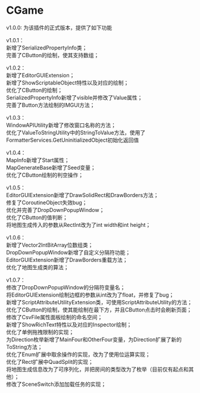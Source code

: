 # CGame
v1.0.0: 为该插件的正式版本，提供了如下功能

v1.0.1：\
新增了SerializedPropertyInfo类；\
完善了CButton的绘制，使其支持数组；

v1.0.2：\
新增了EditorGUIExtension；\
新增了ShowScriptableObject特性以及对应的绘制；\
优化了CButton的绘制；\
SerializedPropertyInfo新增了visible并修改了Value属性；\
完善了Button方法绘制的IMGUI方法；

v1.0.3：\
WindowAPIUtility新增了修改窗口名称的方法；\
优化了ValueToStringUtility中的StringToValue方法，使用了FormatterServices.GetUninitializedObject初始化返回值

v1.0.4：\
MapInfo新增了Start属性；\
MapGenerateBase新增了Seed变量；\
优化了CButton绘制的判空操作；

v1.0.5：\
EditorGUIExtension新增了DrawSolidRect和DrawBorders方法；\
修复了CoroutineObject失效bug；\
优化并完善了DropDownPopupWindow；\
优化了CButton的值判断；\
将地图生成传入的参数从RectInt改为了int width和int height；

v1.0.6：\
新增了Vector2IntBitArray位数组类；\
DropDownPopupWindow新增了自定义分隔符功能；\
EditorGUIExtension新增了DrawBorders重载方法；\
优化了地图生成类的算法；

v1.0.7：\
修改了DropDownPopupWindow的分隔符变量名；\
将EditorGUIExtension绘制边框的参数从int改为了float，并修复了bug；\
新增了ScriptAttributeUtilityExtension类，可使用ScriptAttributeUtility的方法；\
优化了CButton的绘制，使其能绘制在最下方，并且CButton点击时会刷新页面；\
修改了CsvFile属性面板绘制的命名空间；\
新增了ShowRichText特性以及对应的Inspector绘制；\
优化了单例拖拽限制的实现；\
为Direction枚举新增了MainFour和OtherFour变量，为Direction扩展了新的ToString方法；\
优化了Enum扩展中取余操作的实现，改为了使用位运算实现；\
优化了Rect扩展中QuadSplit的实现；\
将地图生成信息改为了可序列化，并把房间的类型改为了枚举（目前仅有起点和其他）；\
修改了SceneSwitch添加加载任务的实现；